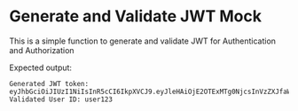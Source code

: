 # Generate and Validate JWT Mock
This is a simple function to generate and validate JWT for Authentication and Authorization

Expected output:
```
Generated JWT token: eyJhbGciOiJIUzI1NiIsInR5cCI6IkpXVCJ9.eyJleHAiOjE2OTExMTg0NjcsInVzZXJfaWQiOiJ1c2VyMTIzIn0.UiajaHwvUpzIokp5Y8h27JpaXJmkU4mrpj7uQuCuiKc
Validated User ID: user123
```